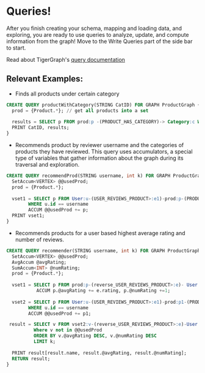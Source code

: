 # Queries! 

After you finish creating your schema, mapping and loading data, and exploring, you are ready to use queries to analyze, update, and compute information from the graph! Move to the Write Queries part of the side bar to start. 

Read about TigerGraph's [query documentation](https://docs.tigergraph.com/gsql-ref/current/querying/query-operations)

## Relevant Examples:

* Finds all products under certain category
```sql
CREATE QUERY productWithCategory(STRING CatID) FOR GRAPH ProductGraph { 
  prod = {Product.*}; // get all products into a set
  
  results = SELECT p FROM prod:p -(PRODUCT_HAS_CATEGORY)-> Category:c WHERE c.id == CatID;
  PRINT CatID, results;
}
```



* Recommends product by reviewer username and the categories of products they have reviewed. This query uses accumulators, a special type of variables that gather information about the graph during its traversal and exploration. 
```sql
CREATE QUERY recommendProd(STRING username, int k) FOR GRAPH ProductGraph SYNTAX V2{ 
  SetAccum<VERTEX> @@usedProd;
  prod = {Product.*};
  
  vset1 = SELECT p FROM User:u-(USER_REVIEWS_PRODUCT>:e1)-prod:p-(PRODUCT_HAS_CATEGORY>:e2)-Category-(reverse_PRODUCT_HAS_CATEGORY>:e3)-prod:p
        WHERE u.id == username
        ACCUM @@usedProd += p;
  PRINT vset1;
}
```



* Recommends products for a user based highest average rating and number of reviews. 
```sql
CREATE QUERY recommender(STRING username, int k) FOR GRAPH ProductGraph RETURNS (SET<VERTEX>) SYNTAX v2 { 
  SetAccum<VERTEX> @@usedProd;
  AvgAccum @avgRating;
  SumAccum<INT> @numRating;
  prod = {Product.*};
  
  vset1 = SELECT p FROM prod:p-(reverse_USER_REVIEWS_PRODUCT>:e)- User
           ACCUM p.@avgRating += e.rating, p.@numRating +=1;
  
  vset2 = SELECT p FROM User:u-(USER_REVIEWS_PRODUCT>:e1)-prod:p1-(PRODUCT_HAS_CATEGORY>:e2)-Category-(reverse_PRODUCT_HAS_CATEGORY>:e3)-vset1:p
        WHERE u.id == username
        ACCUM @@usedProd += p1;

 result = SELECT v FROM vset2:v-(reverse_USER_REVIEWS_PRODUCT>:e)-User
          Where v not in @@usedProd
          ORDER BY v.@avgRating DESC, v.@numRating DESC
          LIMIT k;
  
  PRINT result[result.name, result.@avgRating, result.@numRating]; 
  RETURN result;
}
```


